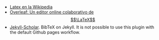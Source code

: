 * [Latex en la Wikipedia](https://es.wikipedia.org/wiki/LaTeX)
* [Overleaf: Un editor online colaborativo de $$\LaTeX$$](https://es.overleaf.com/)
* [Jekyll-Scholar](https://github.com/inukshuk/jekyll-scholar). BibTeX on Jekyll. It is not possible to use this plugin with the default Github pages workflow.